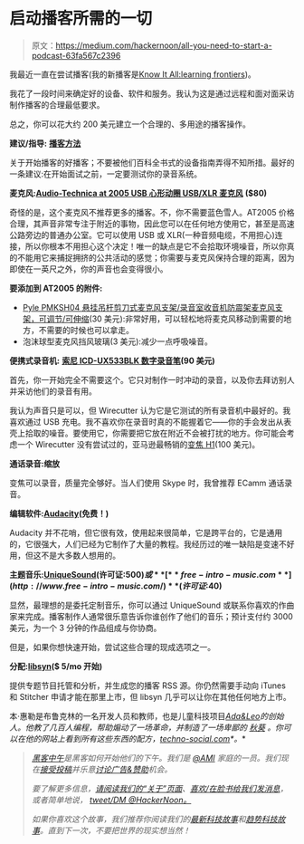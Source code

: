 # 启动播客所需的一切

> 原文：<https://medium.com/hackernoon/all-you-need-to-start-a-podcast-63fa567c2396>

我最近一直在尝试播客(我的新播客是[Know It All:learning frontiers](http://knowitallpodcast.com))。

我花了一段时间来确定好的设备、软件和服务。我认为这是通过远程和面对面采访制作播客的合理最低要求。

总之，你可以花大约 200 美元建立一个合理的、多用途的播客操作。

**建议/指导:** [**播客方法**](http://www.podcastmethod.co/podcast/)

关于开始播客的好播客；不要被他们百科全书式的设备指南弄得不知所措。最好的一条建议:在开始面试之前，一定要测试你的录音系统。

**麦克风:**[**Audio-Technica at 2005 USB 心形动圈 USB/XLR 麦克风**](https://www.amazon.com/Technica-AT2005USB-Handheld-Dynamic-Microphone/dp/B007JX8O0Y/ref=dp_fod_1?pd_rd_i=B007JX8O0Y&psc=1) **($80)**

奇怪的是，这个麦克风不推荐更多的播客。不，你不需要蓝色雪人。AT2005 价格合理，其声音非常专注于附近的事物，因此您可以在任何地方使用它，甚至是高速公路旁边的普通办公室。它可以使用 USB 或 XLR(一种音频电缆，不用担心)连接，所以你根本不用担心这个决定！唯一的缺点是它不会拾取环境噪音，所以你真的不能用它来捕捉拥挤的公共活动的感觉；你需要与麦克风保持合理的距离，因为即使在一英尺之外，你的声音也会变得很小。

**要添加到 AT2005 的附件:**

*   [Pyle PMKSH04 悬挂吊杆剪刀式麦克风支架/录音室收音机防震架麦克风支架，可调节/可伸缩](https://www.amazon.com/dp/B00VIDJB76/ref=cm_sw_r_other_awd_C-8exb2KXAQWP)(30 美元):非常好用，可以轻松地将麦克风移动到需要的地方，不需要的时候也可以拿走。
*   泡沫球型麦克风挡风玻璃(3 美元):减少一点呼吸噪音。

**便携式录音机:** [**索尼 ICD-UX533BLK 数字录音笔**](http://www.amazon.com/Sony-ICD-UX533BLK-Digital-Voice-Recorder/dp/B00BQ7WRAC/ref=sr_1_1?ie=UTF8&qid=1460957112&sr=8-1&keywords=Sony-ICD-UX533BLK-Digital-Voice-Recorder)**(90 美元)**

首先，你一开始完全不需要这个。它只对制作一时冲动的录音，以及你去拜访别人并采访他们的录音有用。

我认为声音只是可以，但 Wirecutter 认为它是它测试的所有录音机中最好的。我喜欢通过 USB 充电。我不喜欢你在录音时真的不能握着它——你的手会发出从表壳上拾取的噪音。要使用它，你需要把它放在附近不会被打扰的地方。你可能会考虑一个 Wirecutter 没有尝试过的，亚马逊最畅销的[变焦 H1](http://www.amazon.com/Zoom-Handy-Portable-Digital-Recorder/dp/B003QKBVYK/ref=sr_1_2?ie=UTF8&qid=1460955866&sr=8-2&keywords=portable+recorder)(100 美元)。

**通话录音:缩放**

变焦可以录音，质量完全够好。当人们使用 Skype 时，我曾推荐 ECamm 通话录音。

**编辑软件:**[**Audacity**](http://www.audacityteam.org/)**(免费！)**

Audacity 并不花哨，但它很有效，使用起来很简单，它是跨平台的，它是通用的，它很强大，人们已经为它制作了大量的教程。我经历过的唯一缺陷是变速不好用，但这不是大多数人想用的。

**主题音乐:**[**UniqueSound**](http://www.uniquesound.com/)**(许可证:$500)或**[**free-intro-music.com**](http://www.free-intro-music.com/)**(许可证:$40)**

显然，最理想的是委托定制音乐，你可以通过 UniqueSound 或联系你喜欢的作曲家来完成。播客制作人通常很乐意告诉你谁创作了他们的音乐；预计支付约 3000 美元，为一个 3 分钟的作品组成与你协商。

但是，如果你想快速开始，尝试这些合理的现成选项之一。

**分配:**[**libsyn**](https://www.libsyn.com/)**($ 5/mo 开始)**

提供专题节目托管和分析，并生成您的播客 RSS 源。你仍然需要手动向 iTunes 和 Stitcher 申请才能在那里上市，但 libsyn 几乎可以让你在其他任何地方上市。

本·惠勒是布鲁克林的一名开发人员和教师，也是儿童科技项目[*Ada&Leo*](http://adaandleo.com)*的创始人。他教了几百人编程，帮助煽动了一场*[](http://www.benandalice.com/search/label/Georgia)**革命，并制造了一场卑鄙的* [*秋葵*](http://www.benandalice.com/2006/09/as-long-as-i-aint-got-no-job-i-might.html) *。你可以在他的网站上看到所有这些东西的配方，*[*techno-social.com*](http://techno-social.com)*。**

> *[黑客中午](http://bit.ly/Hackernoon)是黑客如何开始他们的下午。我们是 [@AMI](http://bit.ly/atAMIatAMI) 家庭的一员。我们现在[接受投稿](http://bit.ly/hackernoonsubmission)并乐意[讨论广告&赞助](mailto:partners@amipublications.com)机会。*
> 
> *要了解更多信息，[请阅读我们的“关于”页面](https://goo.gl/4ofytp)、[喜欢/在脸书给我们发消息](http://bit.ly/HackernoonFB)，或者简单地说， [tweet/DM @HackerNoon。](https://goo.gl/k7XYbx)*
> 
> *如果你喜欢这个故事，我们推荐你阅读我们的[最新科技故事](http://bit.ly/hackernoonlatestt)和[趋势科技故事](https://hackernoon.com/trending)。直到下一次，不要把世界的现实想当然！*